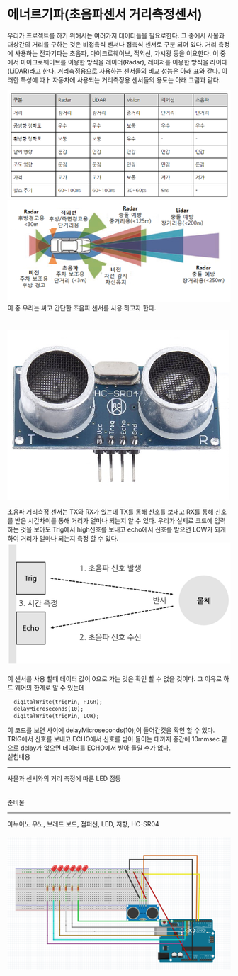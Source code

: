 # 에너르기파(초음파센서 거리측정센서)

우리가 프로젝트를 하기 위해서는 여러가지 데이터들을 필요로한다. 그 중에서 
사물과 대상간의 거리를 구하는 것은 비접촉식 센서나 접촉식 센서로 구분 되어 있다. 
거리 측정에 사용하는 전자기파는 초음파, 마이크로웨이브, 적외선, 가시광 등을 이요한다. 
이 중에서 마이크로웨이브를 이용한 방식을 레이더(Radar), 레이저를 이용한 방식을 라이다(LiDAR)라고 한다.
거리측정용으로 사용하는 센서들의 비교 성능은 아래 표와 같다. 이러한 특성에 따ㅏ 자동차에 사용되는
거리측정용 센서들의 용도는 아래 그림과 같다.  

![표](img/음파측정.png)
![표](img/센서가시거리.PNG)  
이 중 우리는 싸고 간단한 초음파 센서를 사용 하고자 한다.  
　  
　  
![센서](img/ultrasonic.jpg)  

초음파 거리측정 센서는 TX와 RX가 있는데 TX를 통해 신호를 보내고 RX를 통해 신호를 받은 시간차이를 통해
거리가 얼마나 되는지 알 수 있다. 우리가 실제로 코드에 입력하는 것을 보아도 Trig에서
high신호를 보내고 echo에서 신호를 받으면 LOW가 되게 하여 거리가 얼마나 되는지 측정 할 수 있다.  
![원리](img/reason.png)  
　  
이 센서를 사용 할때 데이터 값이 0으로 가는 것은 확인 할 수 없을 것이다.
그 이유로 하드 웨어의 한계로 알 수 있는데 
    
      digitalWrite(trigPin, HIGH); 
      delayMicroseconds(10);
      digitalWrite(trigPin, LOW);
이 코드를 보면 사이에 delayMicroseconds(10);이 들어간것을 확인 할 수 있다.
TRIG에서 신호를 보내고 ECHO에서 신호를 받아 들이는 대까지 
중간에 10mmsec 밑으로 delay가 없으면 데이터를 ECHO에서 받아 들일 수가 없다.  
실험내용
***  
사물과 센서와의 거리 측정에 따른 LED 점등  

　  
준비물
***
아누이노 우노, 브레드 보드, 점퍼선, LED, 저항, HC-SR04  
　  
![보드](img/board.PNG)
